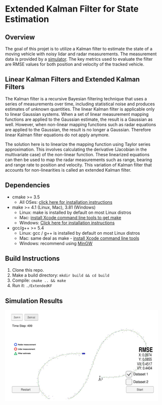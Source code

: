 # Extended Kalman Filter for State Estimation
## Overview
The goal of this projet is to utilize a Kalman filter to estimate the state of a moving vehicle with noisy lidar and radar measurements. The measurement data is provided by a [simulator](https://github.com/udacity/self-driving-car-sim/releases). The key metrics used to evaluate the filter are RMSE values for both position and velocity of the tracked vehicle. 

## Linear Kalman Filters and Extended Kalman Filters
The Kalman filter is a recursive Bayesian filtering technique that uses a series of measurements over time, including statistical noise and produces estimates of unknown quantities. The linear Kalman filter is applicable only to linear Gaussian systems. When a set of linear measurement mapping functions are applied to the Gaussian estimate, the result is a Gaussian as well. However, when non-linear mapping functions such as radar equations are applied to the Gaussian, the result is no longer a Gaussian. Therefore linear Kalman filter equations do not apply anymore.

The solution here is to linearize the mapping function using Taylor series approximation. This involves calculating the derivative (Jacobian in the multivariate case) of the non-linear function. These linearized equations can then be used to map the radar measurements such as range, bearing and range rate to position and velocity. This variation of Kalman filter that accounts for non-linearities is called an extended Kalman filter. 

## Dependencies

* cmake >= 3.5
  * All OSes: [click here for installation instructions](https://cmake.org/install/)
* make >= 4.1 (Linux, Mac), 3.81 (Windows)
  * Linux: make is installed by default on most Linux distros
  * Mac: [install Xcode command line tools to get make](https://developer.apple.com/xcode/features/)
  * Windows: [Click here for installation instructions](http://gnuwin32.sourceforge.net/packages/make.htm)
* gcc/g++ >= 5.4
  * Linux: gcc / g++ is installed by default on most Linux distros
  * Mac: same deal as make - [install Xcode command line tools](https://developer.apple.com/xcode/features/)
  * Windows: recommend using [MinGW](http://www.mingw.org/)

## Build Instructions

1. Clone this repo.
2. Make a build directory: `mkdir build && cd build`
3. Compile: `cmake .. && make` 
4. Run it: `./ExtendedKF `

## Simulation Results

![](https://github.com/knaaga/extended-kalman-filter-tracking/blob/main/assets/EKF_Simulator.JPG)



